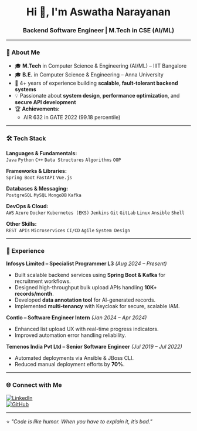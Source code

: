 <h1 align="center">Hi 👋, I'm Aswatha Narayanan</h1>
<h3 align="center">Backend Software Engineer | M.Tech in CSE (AI/ML)</h3>

---

### 🚀 About Me
- 🎓 **M.Tech** in Computer Science & Engineering (AI/ML) – IIIT Bangalore
- 🎓 **B.E.** in Computer Science & Engineering – Anna University  
- 💼 4+ years of experience building **scalable, fault-tolerant backend systems**  
- 💡 Passionate about **system design**, **performance optimization**, and **secure API development**  
- 🏆 **Achievements:**  
  - AIR 632 in GATE 2022 (99.18 percentile)

---

### 🛠 Tech Stack

**Languages & Fundamentals:**  
`Java` `Python` `C++` `Data Structures` `Algorithms` `OOP`

**Frameworks & Libraries:**  
`Spring Boot` `FastAPI` `Vue.js`  

**Databases & Messaging:**  
`PostgreSQL` `MySQL` `MongoDB` `Kafka`

**DevOps & Cloud:**  
`AWS` `Azure` `Docker` `Kubernetes (EKS)` `Jenkins` `Git` `GitLab` `Linux` `Ansible` `Shell`

**Other Skills:**  
`REST APIs` `Microservices` `CI/CD` `Agile` `System Design`

---
<!--
### 📈 GitHub Stats

<p align="center">
  <img src="https://github-readme-stats.vercel.app/api?username=YOUR_USERNAME&show_icons=true&theme=tokyonight" alt="GitHub stats" height="165"/>
  <img src="https://github-readme-streak-stats.herokuapp.com/?user=YOUR_USERNAME&theme=tokyonight" alt="GitHub streak" height="165"/>
</p>

---
-->

### 💼 Experience

**Infosys Limited – Specialist Programmer L3** *(Aug 2024 – Present)*  
- Built scalable backend services using **Spring Boot & Kafka** for recruitment workflows.  
- Designed high-throughput bulk upload APIs handling **10K+ records/month**.  
- Developed **data annotation tool** for AI-generated records.  
- Implemented **multi-tenancy** with Keycloak for secure, scalable IAM.  

**Contlo – Software Engineer Intern** *(Jan 2024 – Apr 2024)*  
- Enhanced list upload UX with real-time progress indicators.  
- Improved automation error handling reliability.  

**Temenos India Pvt Ltd – Senior Software Engineer** *(Jul 2019 – Jul 2022)*  
- Automated deployments via Ansible & JBoss CLI.  
- Reduced manual deployment efforts by **70%**.  

---


### 🌐 Connect with Me

[![LinkedIn](https://img.shields.io/badge/LinkedIn-blue?style=for-the-badge&logo=linkedin)](https://linkedin.com/in/aswathanarayanan)  
[![GitHub](https://img.shields.io/badge/GitHub-black?style=for-the-badge&logo=github)](https://github.com/Aswathanarayanan)  

---

⭐ *"Code is like humor. When you have to explain it, it’s bad."*
